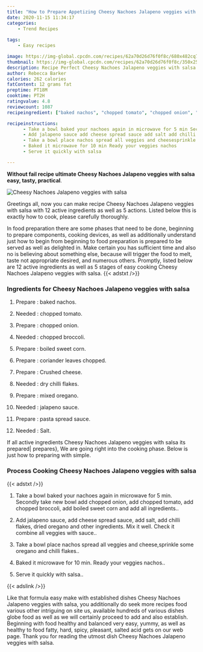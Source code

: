 ```yaml
---
title: "How to Prepare Appetizing Cheesy Nachoes Jalapeno veggies with salsa"
date: 2020-11-15 11:34:17
categories:
    - Trend Recipes
    
tags:
    - Easy recipes

image: https://img-global.cpcdn.com/recipes/62a70d26d76f0f8c/680x482cq70/cheesy-nachoes-jalapeno-veggies-with-salsa-recipe-main-photo.jpg
thumbnail: https://img-global.cpcdn.com/recipes/62a70d26d76f0f8c/350x250cq70/cheesy-nachoes-jalapeno-veggies-with-salsa-recipe-main-photo.jpg
description: Recipe Perfect Cheesy Nachoes Jalapeno veggies with salsa with 12 ingredients and 5 stages of easy cooking.
author: Rebecca Barker
calories: 262 calories
fatContent: 12 grams fat
preptime: PT18M
cooktime: PT2H
ratingvalue: 4.8
reviewcount: 1087
recipeingredient: ["baked nachos", "chopped tomato", "chopped onion", "chopped broccoli", "boiled sweet corn", "coriander leaves chopped", "Crushed cheese", "dry chilli flakes", "mixed oregano", "jalapeno sauce", "pasta spread sauce", "Salt"]

recipeinstructions: 
      - Take a bowl baked your nachoes again in microwave for 5 min Secondly take new bowl add chopped onion add chopped tomato add chopped broccoli add boiled sweet corn and add all ingredients 
      - Add jalapeno sauce add cheese spread sauce add salt add chilli flakes dried oregano and other ingredients Mix it well Check it combine all veggies with sauce 
      - Take a bowl place nachos spread all veggies and cheesesprinkle some oregano and chilli flakes 
      - Baked it microwave for 10 min Ready your veggies nachos 
      - Serve it quickly with salsa

---
```




**Without fail recipe ultimate Cheesy Nachoes Jalapeno veggies with salsa easy, tasty, practical**. 


![Cheesy Nachoes Jalapeno veggies with salsa](https://img-global.cpcdn.com/recipes/62a70d26d76f0f8c/680x482cq70/cheesy-nachoes-jalapeno-veggies-with-salsa-recipe-main-photo.jpg "Cheesy Nachoes Jalapeno veggies with salsa")




Greetings all, now you can make recipe Cheesy Nachoes Jalapeno veggies with salsa with 12 active ingredients as well as 5 actions. Listed below this is exactly how to cook, please carefully thoroughly.

In food preparation there are some phases that need to be done, beginning to prepare components, cooking devices, as well as additionally understand just how to begin from beginning to food preparation is prepared to be served as well as delighted in. Make certain you has sufficient time and also no is believing about something else, because will trigger the food to melt, taste not appropriate desired, and numerous others. Promptly, listed below are 12 active ingredients as well as 5 stages of easy cooking Cheesy Nachoes Jalapeno veggies with salsa.
{{< adstxt />}}

### Ingredients for Cheesy Nachoes Jalapeno veggies with salsa


1. Prepare  : baked nachos.

1. Needed  : chopped tomato.

1. Prepare  : chopped onion.

1. Needed  : chopped broccoli.

1. Prepare  : boiled sweet corn.

1. Prepare  : coriander leaves chopped.

1. Prepare  : Crushed cheese.

1. Needed  : dry chilli flakes.

1. Prepare  : mixed oregano.

1. Needed  : jalapeno sauce.

1. Prepare  : pasta spread sauce.

1. Needed  : Salt.



If all active ingredients Cheesy Nachoes Jalapeno veggies with salsa its prepared| prepares}, We are going right into the cooking phase. Below is just how to preparing with simple.

### Process Cooking Cheesy Nachoes Jalapeno veggies with salsa

{{< adstxt />}}


1. Take a bowl baked your nachoes again in microwave for 5 min. Secondly take new bowl add chopped onion, add chopped tomato, add chopped broccoli, add boiled sweet corn and add all ingredients..



1. Add jalapeno sauce, add cheese spread sauce, add salt, add chilli flakes, dried oregano and other ingredients. Mix it well. Check it combine all veggies with sauce..



1. Take a bowl place nachos spread all veggies and cheese,sprinkle some oregano and chilli flakes..



1. Baked it microwave for 10 min. Ready your veggies nachos..



1. Serve it quickly with salsa..





{{< adslink />}}

Like that formula easy make with established dishes Cheesy Nachoes Jalapeno veggies with salsa, you additionally do seek more recipes food various other intriguing on site us, available hundreds of various dishes globe food as well as we will certainly proceed to add and also establish. Beginning with food healthy and balanced very easy, yummy, as well as healthy to food fatty, hard, spicy, pleasant, salted acid gets on our web page. Thank you for reading the utmost dish Cheesy Nachoes Jalapeno veggies with salsa.
